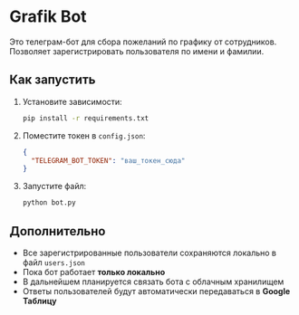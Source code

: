 # Grafik Bot

Это телеграм-бот для сбора пожеланий по графику от сотрудников.  
Позволяет зарегистрировать пользователя по имени и фамилии.

## Как запустить

1. Установите зависимости:
    ```bash
    pip install -r requirements.txt
    ```
2. Поместите токен в `config.json`:
    ```json
    {
      "TELEGRAM_BOT_TOKEN": "ваш_токен_сюда"
    }
    ```
3. Запустите файл:
    ```bash
    python bot.py
    ```

## Дополнительно

- Все зарегистрированные пользователи сохраняются локально в файл `users.json`
- Пока бот работает **только локально**
- В дальнейшем планируется связать бота с облачным хранилищем
- Ответы пользователей будут автоматически передаваться в **Google Таблицу**
